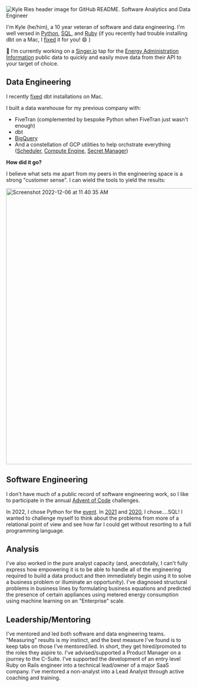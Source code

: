<img alt="Kyle Ries header image for GitHub README. Software Analytics and Data Engineer" src="https://user-images.githubusercontent.com/1095673/205989802-2c446403-123b-4af1-a7ae-4898929cdbc3.png">

I'm Kyle (he/him), a 10 year veteran of software and data engineering. I'm well versed in [Python](https://github.com/kyleries/aoc_2022), [SQL](https://github.com/kyleries/aoc_2021/tree/main/models), and [Ruby](https://github.com/dbt-labs/homebrew-dbt/pull/161) (if you recently had trouble installing dbt on a Mac, I [fixed](https://github.com/dbt-labs/homebrew-dbt/pull/161) it for you! :smile: ) 

🔭 I’m currently working on a [Singer.io](https://www.singer.io/) tap for the [Energy Administration Information](https://www.eia.gov/opendata/) public data to quickly and easily move data from their API to your target of choice.

## Data Engineering

I recently [fixed](https://github.com/dbt-labs/homebrew-dbt/pull/161) dbt installations on Mac.

I built a data warehouse for my previous company with:
- FiveTran (complemented by bespoke Python when FiveTran just wasn't enough)
- dbt
- [BigQuery](https://cloud.google.com/bigquery)
- And a constellation of GCP utilities to help orchstrate everything ([Scheduler](https://cloud.google.com/scheduler), [Compute Engine](https://cloud.google.com/compute), [Secret Manager](https://cloud.google.com/secret-manager)) 

**How did it go?**

I believe what sets me apart from my peers in the engineering space is a strong "customer sense". I can wield the tools to yield the results:

<img width="747" alt="Screenshot 2022-12-06 at 11 40 35 AM" src="https://user-images.githubusercontent.com/1095673/205994872-9c5d5c15-3dfa-49ff-aa16-21824ec60b81.png">

## Software Engineering

I don't have much of a public record of software engineering work, so I like to participate in the annual [Advent of Code](https://adventofcode.com/) challenges. 

In 2022, I chose Python for the [event](https://github.com/kyleries/aoc_2022).
In [2021](https://github.com/kyleries/aoc_2021/tree/main/models) and [2020](https://github.com/kyleries/aoc_2020/tree/main/models), I chose....SQL! I wanted to challenge myself to think about the problems from more of a relational point of view and see how far I could get without resorting to a full programming language. 

## Analysis

I've also worked in the pure analyst capacity (and, anecdotally, I can't fully express how empowering it is to be able to handle all of the engineering required to build a data product and then immediately begin using it to solve a business problem or illuminate an opportunity). I've diagnosed structural problems in business lines by formulating business equations and predicted the presence of certain appliances using metered energy consumption using machine learning on an "Enterprise" scale.

## Leadership/Mentoring

I've mentored and led both software and data engineering teams. "Measuring" results is my instinct, and the best measure I've found is to keep tabs on those I've mentored/led. In short, they get hired/promoted to the roles they aspire to. I've advised/supported a Product Manager on a journey to the C-Suite. I've supported the development of an entry level Ruby on Rails engineer into a technical lead/owner of a major SaaS company. I've mentored a non-analyst into a Lead Analyst through active coaching and training. 

